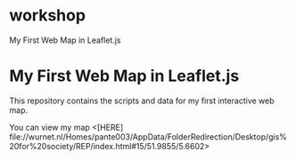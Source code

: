 # workshop
My First Web Map in Leaflet.js
# My First Web Map in Leaflet.js

This repository contains the scripts and data for my first interactive web map.

You can view my map <[HERE] file://wurnet.nl/Homes/pante003/AppData/FolderRedirection/Desktop/gis%20for%20society/REP/index.html#15/51.9855/5.6602>
